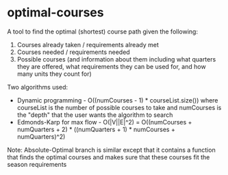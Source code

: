 # optimal-courses
A tool to find the optimal (shortest) course path given the following:
  1. Courses already taken / requirements already met
  2. Courses needed / requirements needed
  3. Possible courses (and information about them including what quarters they are offered, what requirements they can be used for, and how many units they count for)


Two algorithms used:
- Dynamic programming - O((numCourses - 1) * courseList.size()) where courseList is the number of possible courses to take and numCourses is the "depth" that the user wants the algorithm to search
- Edmonds-Karp for max flow - O(|V||E|^2) = O((numCourses + numQuarters + 2) * ((numQuarters + 1) * numCourses + numQuarters)^2)


Note: Absolute-Optimal branch is similar except that it contains a function that finds the optimal courses and makes sure that these courses fit the season requirements
